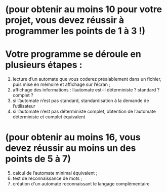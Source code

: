 # (pour obtenir au moins 10 pour votre projet, vous devez réussir à programmer les points de 1 à 3 !)
# Votre programme se déroule en plusieurs étapes :
1.	lecture d’un automate que vous coderez préalablement dans un fichier, puis mise en mémoire et affichage sur l’écran ;
2.	affichage des informations : l’automate est-il déterministe ? standard ? complet ?
3.	si l’automate n’est pas standard, standardisation à la demande de l’utilisateur
4.	si l’automate n’est pas déterministe complet, obtention de l’automate déterministe et complet équivalent 
# (pour obtenir au moins 16, vous devez réussir au moins un des points  de 5 à 7) 
5.	calcul de l’automate minimal équivalent ;
6.	test de reconnaissance de mots ;
7.	création d'un automate reconnaissant le langage complémentaire
